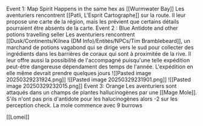 Event 1: Map Spirit
	Happens in the same hex as [[Wurmwater Bay]]
	Les aventuriers rencontrent [[Patli, L'Esprit Cartographe]] sur la route. Il leur propose une carte de la région, mais les prévient que certains détails pourraient être absents de la carte.
Event 2 : Blue Antidote and other potions travelling seller
	Les aventuriers rencontrent [[Dusk/Continents/Kilnea (DM Info)/Entités/NPCs/Tim Bramblebeard]], un marchand de potions vagabond qui se dirige vers le sud pour collecter des ingrédients dans les barrières de coraux qui sont à proximitée de la rive. Il leur offre aussi la possibilité de l'accompagné puisqu'une telle expédition peut-être dangereuse dépendament des temps de l'année. L'expédition en elle même devrait prendre quelques jours
	![[Pasted image 20250329231924.png]]
	![[Pasted image 20250329231901.png]]
	![[Pasted image 20250329232015.png]]
Event 3:  Orange
	Les aventuriers sont attaqués dans un champs de plantes hallucinogènes par une [[Mage Mole]]. S'ils n'ont pas pris d'antidote pour les halucinogènes alors -2 sur les perception check. La mole commence avec 9 burrows

[[Lomei]]


